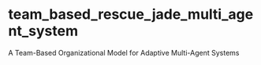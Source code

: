 # team_based_rescue_jade_multi_agent_system
A Team-Based Organizational Model for Adaptive Multi-Agent Systems
